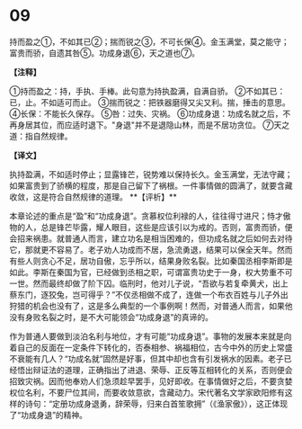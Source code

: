 # 09


持而盈之①，不如其已②；揣而锐之③，不可长保④。金玉满堂，莫之能守；富贵而骄，自遗其咎⑤。功成身退⑥，天之道也⑦。

**【注释】**

①持而盈之：持，手执、手棒。此句意为持执盈满，自满自骄。
②不如其已：已，止。不如适可而止。
③揣而锐之：把铁器磨得又尖又利。揣，捶击的意思。
④长保：不能长久保存。
⑤咎：过失、灾祸。
⑥功成身退：功成名就之后，不再身居其位，而应适时退下。"身退"并不是退隐山林，而是不居功贪位。
⑦天之道：指自然规律。

**【译文】**

执持盈满，不如适时停止；显露锋芒，锐势难以保持长久。金玉满堂，无法守藏；如果富贵到了骄横的程度，那是自己留下了祸根。一件事情做的圆满了，就要含藏收敛，这是符合自然规律的道理。
\**【评析】**

本章论述的重点是“盈”和“功成身退”。贪慕权位利禄的人，往往得寸进尺；恃才傲物的人，总是锋芒毕露，耀人眼目，这些是应该引以为戒的。否则，富贵而骄，便会招来祸患。就普通人而言，建立功名是相当困难的，但功成名就之后如何去对待它，那就更不容易了。老子劝人功成而不居，急流勇退，结果可以保全天年。然而有些人则贪心不足，居功自傲，忘乎所以，结果身败名裂。比如秦国丞相李斯即是如此。李斯在秦国为官，已经做到丞相之职，可谓富贵功史于一身，权大势重不可一世。然而最终却做了阶下囚。临刑时，他对儿子说，“吾欲与若复牵黄犬，出上蔡东门，逐狡兔，岂可得乎？”不仅丞相做不成了，连做一个布衣百姓与儿子外出狩猎的机会也没有了，这是多么典型的一个事例啊！然而，对普通人而言，如果他没有身败名裂之时，是不大可能领会“功成身退”的真谛的。

作为普通人要做到淡泊名利与地位，才有可能“功成身退”。事物的发展本来就是向着自己的反面在一定条件下转化的，否泰相参、祸福相位，古今中外的历史上常盛不衰能有几人？“功成名就”固然是好事，但其中却也含有引发祸水的因素。老子已经悟出辩证法的道理，正确指出了进退、荣辱、正反等互相转化的关系，否则便会招致灾祸。因而他奉劝人们急须趁早罢手，见好即收。在事情做好之后，不要贪婪权位名利，不要尸位其间，而要收敛意欲，含藏动力。宋代著名文学家欧阳修有这样的诗句：“定册功成身退勇，辞荣辱，归来白首笙歌拥”（《渔家傲》），这正体现了“功成身退”的精神。

